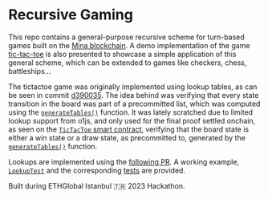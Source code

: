 # Recursive Gaming

This repo contains a general-purpose recursive scheme for turn-based games built on the [Mina blockchain](https://minaprotocol.com/). A demo implementation of the game [tic-tac-toe](https://en.wikipedia.org/wiki/Tic-tac-toe) is also presented to showcase a simple application of this general scheme, which can be extended to games like checkers, chess, battleships...

The tictactoe game was originally implemented using lookup tables, as can be seen in commit [d390035](https://github.com/zkzoomer/recursive-gaming/blob/d390035610ca2cbfbf02e5a49fb08f32566beb26/src/tictactoe-move.ts). The idea behind was verifying that every state transition in the board was part of a precommitted list, which was computed using the [`generateTables()`](https://github.com/zkzoomer/recursive-gaming/blob/0f3bbff22d8dac3cc4bc693807974bdc14e649c8/src/helpers/generate-tictactoe-tables.ts) function. It was lately scratched due to limited lookup support from o1js, and only used for the final proof settled onchain, as seen on the [`TicTacToe` smart contract](https://github.com/zkzoomer/recursive-gaming/blob/230adb9bf1a0fa857e0fd7980aed1bf3464abc88/src/tictactoe.ts), verifying that the board state is either a win state or a draw state, as precommitted to, generated by the [`generateTables()`](https://github.com/zkzoomer/recursive-gaming/blob/230adb9bf1a0fa857e0fd7980aed1bf3464abc88/src/helpers/generateLookupTables.ts) function.

Lookups are implemented using the [following PR](https://github.com/o1-labs/o1js/pull/1253). A working example, [`LookupTest`](https://github.com/zkzoomer/recursive-gaming/blob/230adb9bf1a0fa857e0fd7980aed1bf3464abc88/src/lookup.ts) and the corresponding [tests](https://github.com/zkzoomer/recursive-gaming/blob/230adb9bf1a0fa857e0fd7980aed1bf3464abc88/src/lookup.test.ts) are provided.

Built during ETHGlobal Istanbul 🇹🇷 2023 Hackathon.
